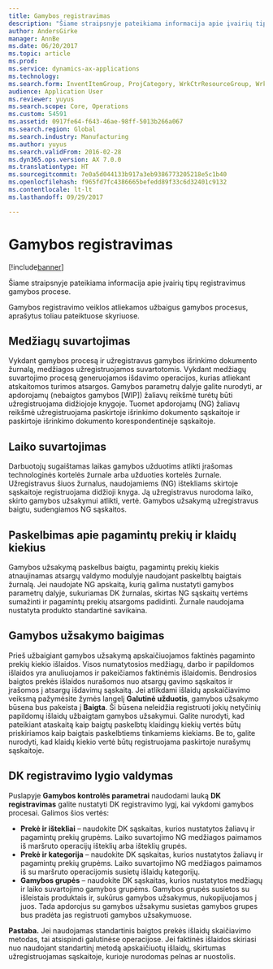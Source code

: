 ```yaml
---
title: Gamybos registravimas
description: "Šiame straipsnyje pateikiama informacija apie įvairių tipų registravimus gamybos procese."
author: AndersGirke
manager: AnnBe
ms.date: 06/20/2017
ms.topic: article
ms.prod: 
ms.service: dynamics-ax-applications
ms.technology: 
ms.search.form: InventItemGroup, ProjCategory, WrkCtrResourceGroup, WrkCtrTable
audience: Application User
ms.reviewer: yuyus
ms.search.scope: Core, Operations
ms.custom: 54591
ms.assetid: 0917fe64-f643-46ae-98ff-5013b266a067
ms.search.region: Global
ms.search.industry: Manufacturing
ms.author: yuyus
ms.search.validFrom: 2016-02-28
ms.dyn365.ops.version: AX 7.0.0
ms.translationtype: HT
ms.sourcegitcommit: 7e0a5d044133b917a3eb9386773205218e5c1b40
ms.openlocfilehash: f965fd7fc4386665befedd89f33c6d32401c9132
ms.contentlocale: lt-lt
ms.lasthandoff: 09/29/2017

---
```


# <a name="production-posting"></a>Gamybos registravimas

[!include[banner](../includes/banner.md)]


Šiame straipsnyje pateikiama informacija apie įvairių tipų registravimus gamybos procese.

Gamybos registravimo veiklos atliekamos užbaigus gamybos procesus, aprašytus toliau pateiktuose skyriuose.

## <a name="material-consumption"></a>Medžiagų suvartojimas
Vykdant gamybos procesą ir užregistravus gamybos išrinkimo dokumento žurnalą, medžiagos užregistruojamos suvartotomis. Vykdant medžiagų suvartojimo procesą generuojamos išdavimo operacijos, kurias atliekant atskaitomos turimos atsargos. Gamybos parametrų dalyje galite nurodyti, ar apdorojamų (nebaigtos gamybos \[WIP\]) žaliavų reikšmė turėtų būti užregistruojama didžiojoje knygoje. Tuomet apdorojamų (NG) žaliavų reikšmė užregistruojama paskirtoje išrinkimo dokumento sąskaitoje ir paskirtoje išrinkimo dokumento korespondentinėje sąskaitoje.

## <a name="time-consumption"></a>Laiko suvartojimas
Darbuotojų sugaištamas laikas gamybos užduotims atlikti įrašomas technologinės kortelės žurnale arba užduoties kortelės žurnale. Užregistravus šiuos žurnalus, naudojamiems (NG) ištekliams skirtoje sąskaitoje registruojama didžioji knyga. Ją užregistravus nurodoma laiko, skirto gamybos užsakymui atlikti, vertė. Gamybos užsakymą užregistravus baigtu, sudengiamos NG sąskaitos.

## <a name="reporting-finished-goods-and-error-quantities"></a>Paskelbimas apie pagamintų prekių ir klaidų kiekius
Gamybos užsakymą paskelbus baigtu, pagamintų prekių kiekis atnaujinamas atsargų valdymo modulyje naudojant paskelbtų baigtais žurnalą. Jei naudojate NG apskaitą, kurią galima nustatyti gamybos parametrų dalyje, sukuriamas DK žurnalas, skirtas NG sąskaitų vertėms sumažinti ir pagamintų prekių atsargoms padidinti. Žurnale naudojama nustatyta produkto standartinė savikaina.

## <a name="ending-the-production-order"></a>Gamybos užsakymo baigimas
Prieš užbaigiant gamybos užsakymą apskaičiuojamos faktinės pagaminto prekių kiekio išlaidos. Visos numatytosios medžiagų, darbo ir papildomos išlaidos yra anuliuojamos ir pakeičiamos faktinėmis išlaidomis. Bendrosios baigtos prekės išlaidos nurašomos nuo atsargų gavimo sąskaitos ir įrašomos į atsargų išdavimų sąskaitą. Jei atlikdami išlaidų apskaičiavimo veiksmą pažymėsite žymės langelį **Galutinė užduotis**, gamybos užsakymo būsena bus pakeista į **Baigta**. Ši būsena neleidžia registruoti jokių netyčinių papildomų išlaidų užbaigtam gamybos užsakymui. Galite nurodyti, kad pateikiant ataskaitą kaip baigtų paskelbtų klaidingų kiekių vertės būtų priskiriamos kaip baigtais paskelbtiems tinkamiems kiekiams. Be to, galite nurodyti, kad klaidų kiekio vertė būtų registruojama paskirtoje nurašymų sąskaitoje.

## <a name="controlling-the-level-of-ledger-posting"></a>DK registravimo lygio valdymas
Puslapyje **Gamybos kontrolės parametrai** naudodami lauką **DK registravimas** galite nustatyti DK registravimo lygį, kai vykdomi gamybos procesai. Galimos šios vertės:

-   **Prekė ir ištekliai** – naudokite DK sąskaitas, kurios nustatytos žaliavų ir pagamintų prekių grupėms. Laiko suvartojimo NG medžiagos paimamos iš maršruto operacijų išteklių arba išteklių grupės.
-   **Prekė ir kategorija** – naudokite DK sąskaitas, kurios nustatytos žaliavų ir pagamintų prekių grupėms. Laiko suvartojimo NG medžiagos paimamos iš su maršruto operacijomis susietų išlaidų kategorijų.
-   **Gamybos grupės** – naudokite DK sąskaitas, kurios nustatytos medžiagų ir laiko suvartojimo gamybos grupėms. Gamybos grupės susietos su išleistais produktais ir, sukūrus gamybos užsakymus, nukopijuojamos į juos. Tada apdorojus su gamybos užsakymu susietas gamybos grupes bus pradėta jas registruoti gamybos užsakymuose.

**Pastaba.** Jei naudojamas standartinis baigtos prekės išlaidų skaičiavimo metodas, tai atsispindi galutinėse operacijose. Jei faktinės išlaidos skiriasi nuo naudojant standartinį metodą apskaičiuotų išlaidų, skirtumas užregistruojamas sąskaitoje, kurioje nurodomas pelnas ar nuostolis.




